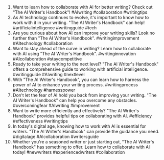 1. Want to learn how to collaborate with AI for better writing? Check out "The AI Writer's Handbook"! #AIwriting #collaboration #writingtips
2. As AI technology continues to evolve, it's important to know how to work with it in your writing. "The AI Writer's Handbook" can help! #artificialintelligence #writingguide #tech
3. Are you curious about how AI can improve your writing skills? Look no further than "The AI Writer's Handbook". #writingimprovement #AItechnology #collaboration
4. Want to stay ahead of the curve in writing? Learn how to collaborate with AI using "The AI Writer's Handbook". #writinginnovation #AIcollaboration #staycompetitive
5. Ready to take your writing to the next level? "The AI Writer's Handbook" offers a comprehensive guide to working with artificial intelligence. #writingguide #AIwriting #nextlevel
6. With "The AI Writer's Handbook", you can learn how to harness the power of AI to enhance your writing process. #writingprocess #AItechnology #harnesspower
7. Don't let the fear of AI hold you back from improving your writing. "The AI Writer's Handbook" can help you overcome any obstacles. #overcomingfear #AIwriting #improvement
8. Want to write more efficiently and effectively? "The AI Writer's Handbook" provides helpful tips on collaborating with AI. #efficiency #effectiveness #writingtips
9. In today's digital age, knowing how to work with AI is essential for writers. "The AI Writer's Handbook" can provide the guidance you need. #digitalage #AIcollaboration #writersguide
10. Whether you're a seasoned writer or just starting out, "The AI Writer's Handbook" has something to offer. Learn how to collaborate with AI today! #newwriters #experiencedwriters #collaboration
